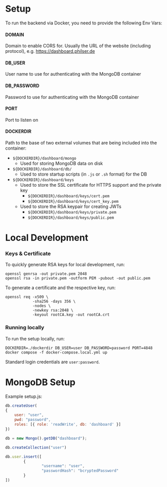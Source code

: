# Setup

To run the backend via Docker, you need to provide the following Env Vars:

#### DOMAIN
Domain to enable CORS for. Usually the URL of the website (including protocol), e.g. https://dashboard.philser.de

#### DB_USER
User name to use for authenticating with the MongoDB container

#### DB_PASSWORD
Password to use for authenticating with the MongoDB container

#### PORT
Port to listen on

#### DOCKERDIR
Path to the base of two external volumes that are being included into the container:
- `${DOCKERDIR}/dashboard/mongo`
    - Used for storing MongoDB data on disk
- `${DOCKERDIR}/dashboard/db/`
    - Used to store startup scripts (in `.js` or `.sh` format) for the DB
- `${DOCKERDIR}/dashboard/keys`
    - Used to store the SSL certificate for HTTPS support and the private key
        - `${DOCKERDIR}/dashboard/keys/cert.pem`
        - `${DOCKERDIR}/dashboard/keys/cert_key.pem`
    - Used to store the RSA keypair for creating JWTs
        - `${DOCKERDIR}/dashboard/keys/private.pem`
        - `${DOCKERDIR}/dashboard/keys/public.pem`

# Local Development
### Keys & Certificate
To quickly generate RSA keys for local development, run:
```
openssl genrsa -out private.pem 2048
openssl rsa -in private.pem -outform PEM -pubout -out public.pem
```

To generate a certificate and the respective key, run: 
```
openssl req -x509 \
            -sha256 -days 356 \
            -nodes \
            -newkey rsa:2048 \
            -keyout rootCA.key -out rootCA.crt
```

### Running locally
To run the setup locally, run:
```
DOCKERDIR=./dockerdir DB_USER=user DB_PASSWORD=password PORT=4848 docker compose -f docker-compose.local.yml up
```

Standard login credentials are `user:password`.

# MongoDB Setup
Example setup.js:
```Javascript
db.createUser(
{
    user: "user",
    pwd: "password",
    roles: [{ role: 'readWrite', db: 'dashboard' }]
})

db = new Mongo().getDB("dashboard");

db.createCollection("user")

db.user.insert([
        {
                "username": "user",
                "passwordHash": "bcryptedPassword"
        }
])
```